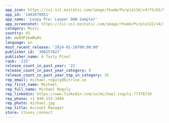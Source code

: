 ```yaml
---
app_icon: https://is1-ssl.mzstatic.com/image/thumb/Purple116/v4/f3/62/54/f36254dc-3ab6-6fcc-6cbe-cfa09109d53e/AppIcon-0-0-1x_U007emarketing-0-4-0-0-85-220.png/1024x1024bb.png
app_id: '1492670451'
app_name: 'Loopy Pro: Looper DAW Sampler'
app_screenshot: https://is1-ssl.mzstatic.com/image/thumb/Purple122/v4/2d/1e/f4/2d1ef47c-a318-db32-7af6-67b1380a0054/21a6d60d-108c-4f4a-9045-74909cd47f5c_English_iPhone_6.5_U0022_1.jpg/1242x2688bb.png
category: Music
country: US
id: mw9OPzkmMuAS
language: en
most_recent_release: '2024-01-26T00:00:00'
publisher_id: '300257827'
publisher_name: A Tasty Pixel
rank: '215'
release_count_in_past_year: '21'
release_count_in_past_year_category: 9
release_count_in_past_year_top_in_category: 35
rep_email: michael.roguly@bitrise.io
rep_first_name: Michael
rep_full_name: Michael Roguly
rep_linkedin: https://www.linkedin.com/in/michael-roguly-77376710
rep_phone: +1 949-233-3404
rep_photo: michael.jpg
rep_title: Account Manager
store: itunes_connect
---
```

